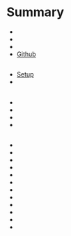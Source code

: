 # Summary

- [](/documentations/en_US/howto/gsm.huawei_mode_carte_reseau)
- [](/documentations/en_US/howto/gsm.huawei_mode_modem)
- [](/documentations/en_US/howto/mysql.trucs_et_astuces)
- [Github](/documentations/en_US/howto/tuto.github)

## 

- [Setup](/documentations/en_US/howto/debian.installation)
- [](/documentations/en_US/howto/debian.trucs_et_astuces)

## 

- [](/documentations/en_US/howto/vmware.creer_une_vm)
- [](/documentations/en_US/howto/vmware.installation_sur_nuc)
- [](/documentations/en_US/howto/vmware.mise_en_place_des_backups)
- [](/documentations/en_US/howto/vmware.trucs_et_astuces)

## 

- [](/documentations/en_US/howto/android.autovoice)
- [](/documentations/en_US/howto/installation.monit)
- [](/documentations/en_US/howto/installation.nodered)
- [](/documentations/en_US/howto/installation.openjabnab)
- [](/documentations/en_US/howto/installation.shellinabox)
- [](/documentations/en_US/howto/jeelink.migration)
- [](/documentations/en_US/howto/karotz.utiliser_un_autre_moteur_de_voix)
- [](/documentations/en_US/howto/letsencrypt.mise_en_place)
- [](/documentations/en_US/howto/migration.apache)
- [](/documentations/en_US/howto/synology.utilisation_vpn)
- [](/documentations/en_US/howto/utilisation.emoncms)
- [](/documentations/en_US/howto/utilisation.opengarage)
